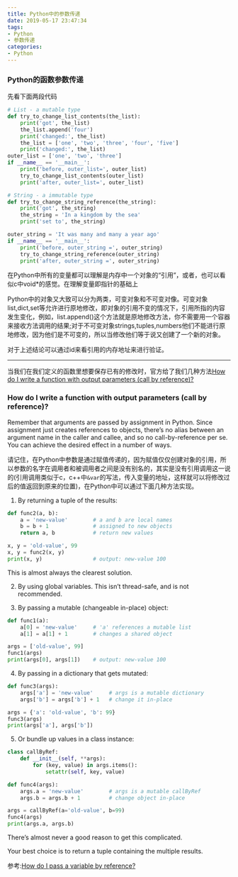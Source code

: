 ```yaml
---
title: Python中的参数传递
date: 2019-05-17 23:47:34
tags:
- Python
- 参数传递
categories:
- Python
---
```


### Python的函数参数传递

先看下面两段代码

```Python
# List - a mutable type
def try_to_change_list_contents(the_list):
    print('got', the_list)
    the_list.append('four')
    print('changed:', the_list)
    the_list = ['one', 'two', 'three', 'four', 'five']
    print('changed:', the_list)
outer_list = ['one', 'two', 'three']
if __name__ == '__main__':
    print('before, outer_list=', outer_list)
    try_to_change_list_contents(outer_list)
    print('after, outer_list=', outer_list)

```

```Python
# String - a immutable type
def try_to_change_string_reference(the_string):
    print('got', the_string)
    the_string = 'In a kingdom by the sea'
    print('set to', the_string)

outer_string = 'It was many and many a year ago'
if __name__ == '__main__':
    print('before, outer_string =', outer_string)
    try_to_change_string_reference(outer_string)
    print('after, outer_string =', outer_string)

```

在Python中所有的变量都可以理解是内存中一个对象的“引用”，或者，也可以看似c中void*的感觉。在理解变量即指针的基础上

Python中的对象又大致可以分为两类，可变对象和不可变对像。可变对象list,dict,set等允许进行原地修改，即对象的引用不变的情况下，引用所指的内容发生变化，例如，list.append()这个方法就是原地修改方法，你不需要用一个容器来接收方法调用的结果;对于不可变对象strings,tuples,numbers他们不能进行原地修改，因为他们是不可变的，所以当修改他们等于说又创建了一个新的对象。

对于上述结论可以通过id来看引用的内存地址来进行验证。

---

当我们在我们定义的函数里想要保存已有的修改时，官方给了我们几种方法[How do I write a function with output parameters (call by reference)?](https://docs.python.org/3/faq/programming.html#how-do-i-write-a-function-with-output-parameters-call-by-reference)

### How do I write a function with output parameters (call by reference)?

Remember that arguments are passed by assignment in Python. Since assignment just creates references to objects, there’s no alias between an argument name in the caller and callee, and so no call-by-reference per se. You can achieve the desired effect in a number of ways.

请记住，在Python中参数是通过赋值传递的，因为赋值仅仅创建对象的引用，所以参数的名字在调用者和被调用者之间是没有别名的，其实是没有引用调用这一说的(引用调用类似于c，c++中`&var`的写法，传入变量的地址，这样就可以将修改过后的值返回到原来的位置)，在Python中可以通过下面几种方法实现。

1. By returning a tuple of the results:

```Python
def func2(a, b):
    a = 'new-value'        # a and b are local names
    b = b + 1              # assigned to new objects
    return a, b            # return new values

x, y = 'old-value', 99
x, y = func2(x, y)
print(x, y)                # output: new-value 100
```

This is almost always the clearest solution.

2. By using global variables. This isn’t thread-safe, and is not recommended.

3. By passing a mutable (changeable in-place) object:

```Python
def func1(a):
    a[0] = 'new-value'     # 'a' references a mutable list
    a[1] = a[1] + 1        # changes a shared object

args = ['old-value', 99]
func1(args)
print(args[0], args[1])    # output: new-value 100
```

4. By passing in a dictionary that gets mutated:

```Python
def func3(args):
    args['a'] = 'new-value'     # args is a mutable dictionary
    args['b'] = args['b'] + 1   # change it in-place

args = {'a': 'old-value', 'b': 99}
func3(args)
print(args['a'], args['b'])
```

5. Or bundle up values in a class instance:

```Python
class callByRef:
    def __init__(self, **args):
        for (key, value) in args.items():
            setattr(self, key, value)

def func4(args):
    args.a = 'new-value'        # args is a mutable callByRef
    args.b = args.b + 1         # change object in-place

args = callByRef(a='old-value', b=99)
func4(args)
print(args.a, args.b)
```

There’s almost never a good reason to get this complicated.

Your best choice is to return a tuple containing the multiple results.

参考:[How do I pass a variable by reference?](https://stackoverflow.com/questions/986006/how-do-i-pass-a-variable-by-reference)